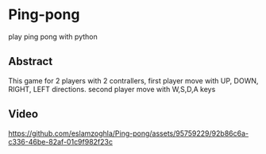 # Ping-pong
play ping pong with python

## Abstract

This game for 2 players with 2 contrallers,
first player move with UP, DOWN, RIGHT, LEFT directions.
second player move with W,S,D,A keys

## Video

https://github.com/eslamzoghla/Ping-pong/assets/95759229/92b86c6a-c336-46be-82af-01c9f982f23c

